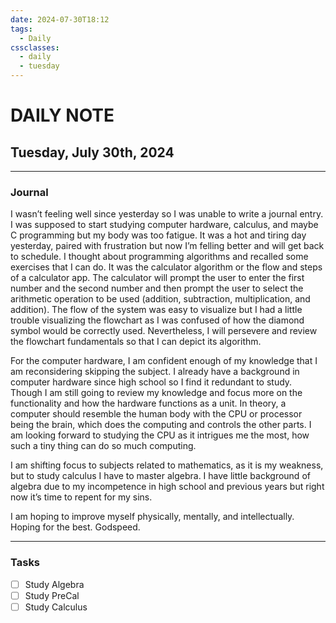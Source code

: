 ```yaml
---
date: 2024-07-30T18:12
tags:
  - Daily
cssclasses:
  - daily
  - tuesday
---
```

# DAILY NOTE
## Tuesday, July 30th, 2024
***
### Journal
I wasn’t feeling well since yesterday so I was unable to write a journal entry. I was supposed to start studying computer hardware, calculus, and maybe C programming but my body was too fatigue. It was a hot and tiring day yesterday, paired with frustration but now I’m felling better and will get back to schedule.  I thought about programming algorithms and recalled some exercises that I can do. It was the calculator algorithm or the flow and steps of a calculator app. The calculator will prompt the user to enter the first number and the second number and then prompt the user to select the arithmetic operation to be used (addition, subtraction, multiplication, and addition).  The flow of the system was easy to visualize but I had a little trouble visualizing the flowchart as I was confused of how the diamond symbol would be correctly used. Nevertheless, I will persevere and review the flowchart fundamentals so that I can depict its algorithm.

For the computer hardware, I am confident enough of my knowledge that I am reconsidering skipping the subject. I already have a background  in computer hardware since high school so I find it redundant to study. Though I am still going to review my knowledge and focus more on the functionality and how the hardware functions as a unit. In theory, a computer  should resemble the human body with the CPU or processor being the brain, which does the computing and controls the other parts. I am looking forward to studying the CPU as it intrigues me the most, how such a tiny thing can do so much computing.

I am shifting focus to subjects related to mathematics, as it is my weakness, but to study calculus I have to master algebra. I have little background of algebra due to my incompetence in high school and previous years but right now it’s time to repent for my sins. 

I am hoping to improve myself physically, mentally, and intellectually. Hoping for the best. Godspeed.
***
### Tasks
- [ ] Study Algebra
- [ ] Study PreCal
- [ ] Study Calculus